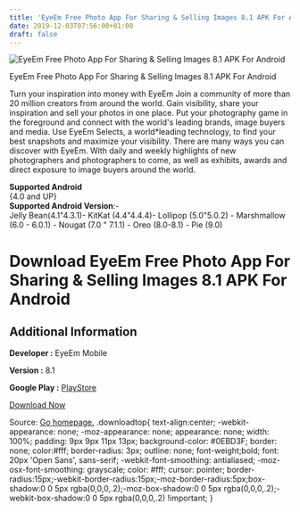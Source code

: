 ```yaml
---
title: 'EyeEm Free Photo App For Sharing & Selling Images 8.1 APK For Android'
date: 2019-12-03T07:56:00+01:00
draft: false
---
```


![EyeEm Free Photo App For Sharing & Selling Images 8.1 APK For Android](https://i1.wp.com/apkhome.net/wp-content/uploads/2019/12/EyeEm-Free-Photo-App-For-Sharing-Selling-Images-8.1.png "EyeEm Free Photo App For Sharing & Selling Images 8.1 APK For Android")

  

EyeEm Free Photo App For Sharing & Selling Images 8.1 APK For Android

Turn your inspiration into money with EyeEm Join a community of more than 20 million creators from around the world. Gain visibility, share your inspiration and sell your photos in one place. Put your photography game in the foreground and connect with the world's leading brands, image buyers and media. Use EyeEm Selects, a world\*leading technology, to find your best snapshots and maximize your visibility. There are many ways you can discover with EyeEm. With daily and weekly highlights of new photographers and photographers to come, as well as exhibits, awards and direct exposure to image buyers around the world.

**Supported Android**  
{4.0 and UP}  
**Supported Android Version**:-  
Jelly Bean(4.1"4.3.1)- KitKat (4.4"4.4.4)- Lollipop (5.0"5.0.2) - Marshmallow (6.0 - 6.0.1) - Nougat (7.0 " 7.1.1) - Oreo (8.0-8.1) - Pie (9.0)

Download EyeEm Free Photo App For Sharing & Selling Images 8.1 APK For Android
==============================================================================

Additional Information
----------------------

**Developer :** EyeEm Mobile

**Version :** 8.1

**Google Play :** [PlayStore](https://play.google.com/store/apps/details?id=com.baseapp.eyeem&hl=en)

  

[Download Now](https://store4app.co/post/eyeem-free-photo-app-for-sharing-amp-selling-images-8-1-apk-for-android_1575305527)

  
Source: [Go homepage.](https://store4app.co/post/eyeem-free-photo-app-for-sharing-amp-selling-images-8-1-apk-for-android_1575305527) .downloadtop{ text-align:center; -webkit-appearance: none; -moz-appearance: none; appearance: none; width: 100%; padding: 9px 9px 11px 13px; background-color: #0EBD3F; border: none; color:#fff; border-radius: 3px; outline: none; font-weight;bold; font: 20px 'Open Sans', sans-serif; -webkit-font-smoothing: antialiased; -moz-osx-font-smoothing: grayscale; color: #fff; cursor: pointer; border-radius:15px;-webkit-border-radius:15px;-moz-border-radius:5px;box-shadow:0 0 5px rgba(0,0,0,.2);-moz-box-shadow:0 0 5px rgba(0,0,0,.2);-webkit-box-shadow:0 0 5px rgba(0,0,0,.2) !important; }